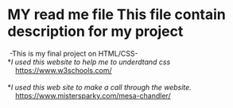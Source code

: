 MY read me file
This file contain description for my project
===========
 -This is my final project on HTML/CSS-<br>
*_I used this website to help me to underdtand css_<br>
    https://www.w3schools.com/<br><br>
*_I used this web site to make a call through the website._<br>
    https://www.mistersparky.com/mesa-chandler/

